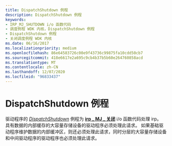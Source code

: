```yaml
---
title: DispatchShutdown 例程
description: DispatchShutdown 例程
keywords:
- IRP_MJ_SHUTDOWN i/o 函数代码
- 调度例程 WDK 内核，DispatchShutdown 例程
- DispatchShutdown 例程
- 关闭调度例程 WDK 内核
ms.date: 06/16/2017
ms.localizationpriority: medium
ms.openlocfilehash: 86e64583726c00e9f43736c99875fa10cdd50cb7
ms.sourcegitcommit: 418e6617e2a695c9cb4b37b5b60e264760858acd
ms.translationtype: MT
ms.contentlocale: zh-CN
ms.lasthandoff: 12/07/2020
ms.locfileid: "96833437"
---
```

# <a name="dispatchshutdown-routines"></a>DispatchShutdown 例程





驱动程序的 [*DispatchShutdown*](/windows-hardware/drivers/ddi/wdm/nc-wdm-driver_dispatch) 例程为 [**irp \_ MJ \_ 关闭**](./irp-mj-shutdown.md) i/o 函数代码处理 irp。 具有数据的内部缓存的大容量存储设备的驱动程序必须处理此请求。 如果基础驱动程序维护数据的内部缓冲区，则还必须处理此请求，同时分层的大容量存储设备和中间驱动程序的驱动程序也必须处理此请求。

 

